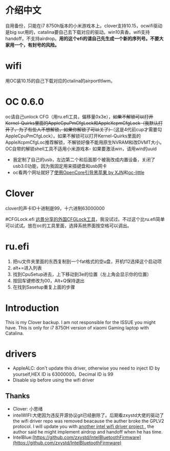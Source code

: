 # 介绍中文
自用备份，只能在i7 8750h版本的小米游戏本上。clover支持10.15，ocwifi驱动是big sur用的，catalina要自己去下载对应的驱动。win10真香。wifi支持handoff，不支持airdrop。**用的这个efi的请自己先生成一个新的序列号。不要大家用一个，有封号的风险。**

# wifi
用OC装10.15的自己下载对应的ctalina的airportItlwm。

# OC 0.6.0
oc请自己unlock CFG（用ru.efi工具，偏移量0x3e），~~如果不解锁可以打开Kernel-Quirks里面的AppleCpuPmCfgLock和AppleXcpmCfgLock（我默认打开了，为了有些人不想解锁，如果你解锁了可以关了）~~（这是4代前cup才需要勾AppleCpuPmCfgLock）。如果不解锁可以打开Kernel-Quirks里面的AppleXcpmCfgLoc推荐解锁，不解锁好像不能用原生NVRAM和改DVMT大小。OC自带的解锁shell工具不适用小米游戏本- 如果要激活win，请用win的uuid
- 我定制了自己的usb，左边第二个和后面那个被我改成内置设备，关闭了usb3.0功能，因为我固定用来插键盘和usb网卡
- oc看两个网址就好了[使用OpenCore引导黑苹果 by XJN](https://blog.xjn819.com/?p=543)和[oc-little](https://github.com/daliansky/OC-little)

# Clover
clover的声卡ID十进制是99，十六进制63000000

#CFGLock.efi
[远景分享的外国CFGLock工具](http://bbs.pcbeta.com/viewthread-1860726-1-1.html)，我没试过。不过这个比ru.efi简单可以试试。放在oc的工具里面，选择系统界面按空格可以调出。

# ru.efi
1. 把ru文件夹里面的东西复制到一个fat格式的空u盘，开机f12选择这个启动项
2. alt+=进入列表
3. 找到CpuSetup进去，上下移动到3e的位置（左上角会显示你的位置）
4. 按回车键修改为00，Alt+Q保持退出
5. 在找到Sasetup重复上面的步骤


# Introduction
This is my Clover backup. I am not responsible for the ISSUE you might have. This is only for i7 8750H version of xiaomi Gaming laptop with Catalina.


# drivers
* AppleALC: don't update this driver, otherwise you need to inject ID by yourself,HEX ID is 63000000。Decimal ID is 99
* Disable sip before using the wifi driver


## Thanks
* Clover: 小思绪
* intelWIFI:大佬因为违反开源协议git已经删除了。后期看zxystd大佬的驱动了
the wifi driver repo was removed beacause the auther broke the GPLV2 protocol. I will update you with [another intel wifi driver project ](https://github.com/zxystd/itlwm), the author said he might implement airdrop and handoff when he has time.
* IntelBlue:[https://github.com/zxystd/IntelBluetoothFirmware](https://github.com/zxystd/IntelBluetoothFirmware) 

